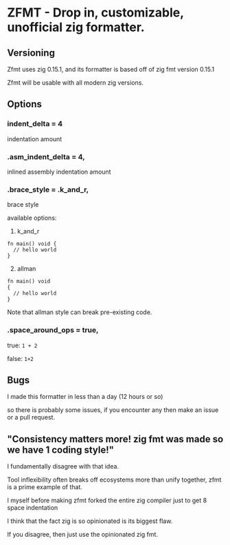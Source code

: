 # ZFMT - Drop in, customizable, unofficial zig formatter.

## Versioning
Zfmt uses zig 0.15.1, and its formatter is based off of zig fmt version 0.15.1

Zfmt will be usable with all modern zig versions.

## Options
### indent_delta = 4
indentation amount

### .asm_indent_delta = 4,
inlined assembly indentation amount

### .brace_style = .k_and_r,
brace style

available options:
1. k_and_r
```zig
fn main() void {
  // hello world
}
```
2. allman
```zig
fn main() void 
{
  // hello world
}
```

Note that allman style can break pre-existing code.

### .space_around_ops = true,

true: `1 + 2`

false: `1+2`

## Bugs
I made this formatter in less than a day (12 hours or so)

so there is probably some issues, if you encounter any then make an issue or a pull request.

## "Consistency matters more! zig fmt was made so we have 1 coding style!"
I fundamentally disagree with that idea.

Tool inflexibility often breaks off ecosystems more than unify together, zfmt is a prime example of that.

I myself before making zfmt forked the entire zig compiler just to get 8 space indentation

I think that the fact zig is so opinionated is its biggest flaw.

If you disagree, then just use the opinionated zig fmt.
